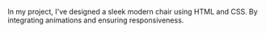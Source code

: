 In my project, I've designed a sleek modern chair using HTML and CSS. By integrating animations and ensuring responsiveness.
